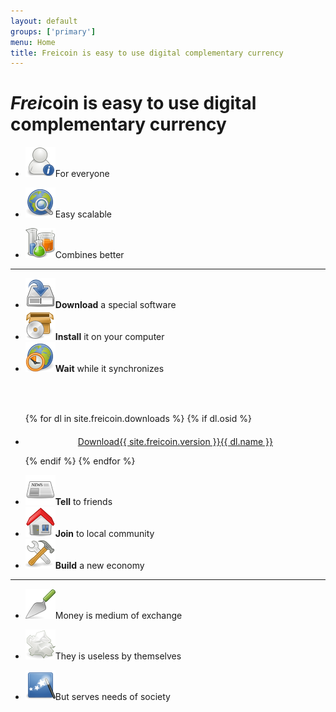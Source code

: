```yaml
---
layout: default
groups: ['primary']
menu: Home
title: Freicoin is easy to use digital complementary currency
---
```


<h1 class="main"><i>Frei</i><b>coin</b> is easy to use digital complementary currency</h1>

<div class="row">
  <div class="span4">
    <ul class="big_icons">
      <li><img src="/static/images/main/everyone.png" />For everyone</li>
    </ul>
  </div>
  <div class="span4">
    <ul class="big_icons">
      <li><img src="/static/images/main/scalable.png" />Easy scalable</li>
    </ul>
  </div>
  <div class="span4">
    <ul class="big_icons">
      <li><img src="/static/images/main/combines.png" />Combines better</li>
    </ul>
  </div>
</div>

<hr/>

<div class="row">
  <div class="span4">
    <ul class="big_icons">
      <li><img src="/static/images/main/download.png" /><b>Download</b> a special software</li>
      <li><img src="/static/images/main/install.png" /><b>Install</b> it on your computer</li>
      <li><img src="/static/images/main/synchronize.png" /><b>Wait</b> while it synchronizes</li>
    </ul>
  </div>
  <div class="span4" style="padding-top:35px;">
    <ul id="download-list" class="nostyle">
{% for dl in site.freicoin.downloads %}
  {% if dl.osid %}
      <li id="{{ dl.osid }}" style="display:{% if dl.osid == 'Unknown' %}block{% else %}none{% endif %};">
<p style="margin-top:20px;text-align:center;"><a class="btn btn-success btn-large" href="{{ dl.link }}"><span class="download-content" style=""><span class="download-title">Download</span><span class="download-version">{{ site.freicoin.version }}</span><span class="download-name">{{ dl.name }}</span></span></a></p>
      </li>
  {% endif %}
{% endfor %}
    </ul>
  </div>
  <div class="span4">
    <ul class="big_icons">
      <li><img src="/static/images/main/tell.png" /><b>Tell</b> to friends</li>
      <li><img src="/static/images/main/local.png" /><b>Join</b> to local community</li>
      <li><img src="/static/images/main/build.png" /><b>Build</b> a new economy</li>
    </ul>
  </div>
</div>

<script type="text/javascript" src="/static/js/custom.js">
</script>
<script type="text/javascript">
show_download();
</script>

<hr/>

<div class="row">
  <div class="span4">
    <ul class="big_icons">
      <li><img src="/static/images/main/medium.png" />Money is medium of exchange</li>
    </ul>
  </div>
  <div class="span4">
    <ul class="big_icons">
      <li><img src="/static/images/main/useless.png" />They is useless by themselves</li>
    </ul>
  </div>
  <div class="span4">
    <ul class="big_icons">
      <li><img src="/static/images/main/serves.png" />But serves needs of society</li>
    </ul>
  </div>
</div>
